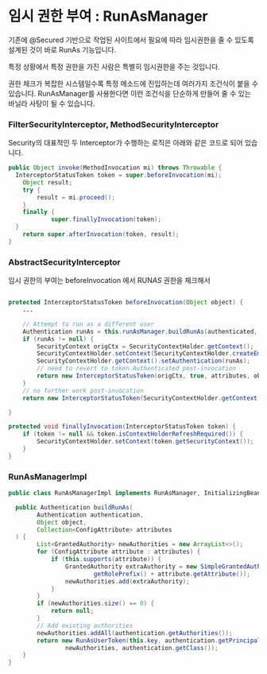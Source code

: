 # 임시 권한 부여 : RunAsManager

기존에 @Secured 기반으로 작업된 사이트에서 필요에 따라 임시권한을 줄 수 있도록 설계된 것이 바로 RunAs 기능입니다.

특정 상황에서 특정 권한을 가진 사람은 특별히 임시권한을 주는 것입니다.

권한 체크가 복잡한 시스템일수록 특정 메소드에 진입하는데 여러가지 조건식이 붙을 수 있습니다. RunAsManager를 사용한다면 이런 조건식을 단순하게 만들어 줄 수 있는 바닐라 사탕이 될 수 있습니다.

### FilterSecurityInterceptor, MethodSecurityInterceptor

Security의 대표적인 두 Interceptor가 수행하는 로직은 아래와 같은 코드로 되어 있습니다.

```java
public Object invoke(MethodInvocation mi) throws Throwable {
  InterceptorStatusToken token = super.beforeInvocation(mi);
	Object result;
	try {
		result = mi.proceed();
	}
	finally {
			super.finallyInvocation(token);
  }
	return super.afterInvocation(token, result);
}
```

### AbstractSecurityInterceptor

임시 권한의 부여는 beforeInvocation 에서 RUN*AS* 권한을 체크해서

```java

protected InterceptorStatusToken beforeInvocation(Object object) {
	...

	// Attempt to run as a different user
	Authentication runAs = this.runAsManager.buildRunAs(authenticated, object, attributes);
	if (runAs != null) {
		SecurityContext origCtx = SecurityContextHolder.getContext();
		SecurityContextHolder.setContext(SecurityContextHolder.createEmptyContext());
		SecurityContextHolder.getContext().setAuthentication(runAs);
		// need to revert to token.Authenticated post-invocation
		return new InterceptorStatusToken(origCtx, true, attributes, object);
	}
	// no further work post-invocation
	return new InterceptorStatusToken(SecurityContextHolder.getContext(), false, attributes, object);

}

protected void finallyInvocation(InterceptorStatusToken token) {
	if (token != null && token.isContextHolderRefreshRequired()) {
		SecurityContextHolder.setContext(token.getSecurityContext());
	}
}

```

### RunAsManagerImpl

```java
public class RunAsManagerImpl implements RunAsManager, InitializingBean {

  public Authentication buildRunAs(
		Authentication authentication,
		Object object,
		Collection<ConfigAttribute> attributes
  ) {
		List<GrantedAuthority> newAuthorities = new ArrayList<>();
		for (ConfigAttribute attribute : attributes) {
			if (this.supports(attribute)) {
				GrantedAuthority extraAuthority = new SimpleGrantedAuthority(
						getRolePrefix() + attribute.getAttribute());
				newAuthorities.add(extraAuthority);
			}
		}
		if (newAuthorities.size() == 0) {
			return null;
		}
		// Add existing authorities
		newAuthorities.addAll(authentication.getAuthorities());
		return new RunAsUserToken(this.key, authentication.getPrincipal(), authentication.getCredentials(),
				newAuthorities, authentication.getClass());
	}
}

```
